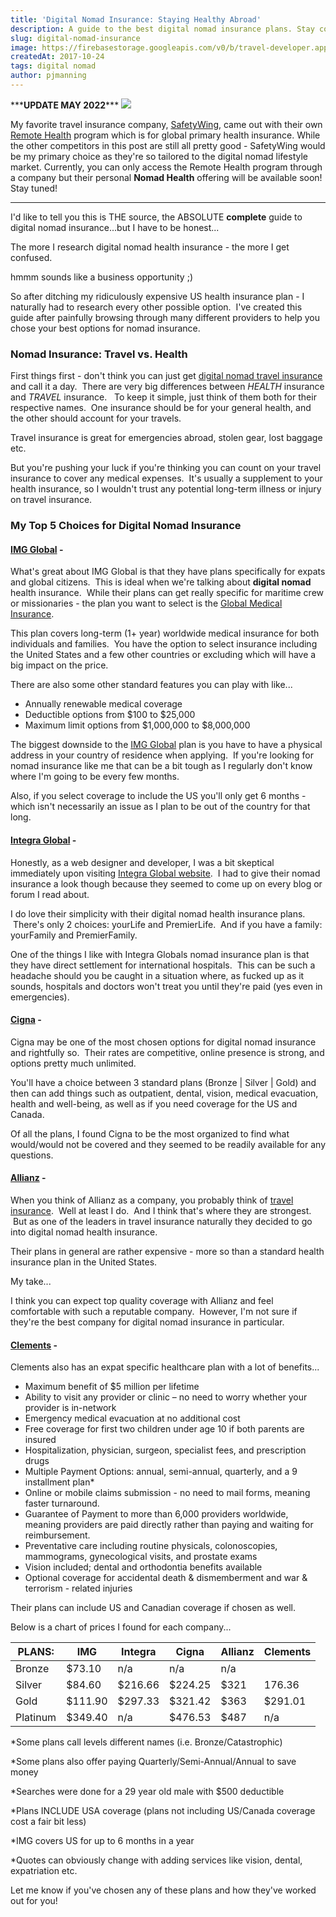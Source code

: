```yaml
---
title: 'Digital Nomad Insurance: Staying Healthy Abroad'
description: A guide to the best digital nomad insurance plans. Stay covered for the best price in 2018.
slug: digital-nomad-insurance
image: https://firebasestorage.googleapis.com/v0/b/travel-developer.appspot.com/o/posts%2Fdigital-nomad-insurance%2Fnomad-insurance.jpg?alt=media&token=33fe6409-9052-4796-afcb-e43628754676
createdAt: 2017-10-24
tags: digital nomad
author: pjmanning
---
```


\*\*\***UPDATE MAY 2022**\*\*\*
<a href="https://safetywing.com/nomad-health?referenceID=traveldeveloper&utm_source=traveldeveloper&utm_medium=Ambassador" target="_blank">
<img src="https://firebasestorage.googleapis.com/v0/b/travel-developer.appspot.com/o/posts%2Fdigital-nomad-insurance%2FSafetyWing-Universe-B.jpeg?alt=media&token=6f6a7ff0-05ba-4569-a42d-ebeebb95d964">
</a>

My favorite travel insurance company, [SafetyWing](https://safetywing.com/nomad-health?referenceID=traveldeveloper&utm_source=traveldeveloper&utm_medium=Ambassador), came out with their own [Remote Health](https://safetywing.com/nomad-health?referenceID=traveldeveloper&utm_source=traveldeveloper&utm_medium=Ambassador) program which is for global primary health insurance. While the other competitors in this post are still all pretty good - SafetyWing would be my primary choice as they're so tailored to the digital nomad lifestyle market. Currently, you can only access the Remote Health program through a company but their personal **Nomad Health** offering will be available soon! Stay tuned!

---

I'd like to tell you this is THE source, the ABSOLUTE **complete** guide to digital nomad insurance...but I have to be honest...

The more I research digital nomad health insurance - the more I get confused.

hmmm sounds like a business opportunity ;)

So after ditching my ridiculously expensive US health insurance plan - I naturally had to research every other possible option.  I've created this guide after painfully browsing through many different providers to help you chose your best options for nomad insurance.

### Nomad Insurance: Travel vs. Health

First things first - don't think you can just get [digital nomad travel insurance](https://www.traveldeveloper.com/digital-nomad-travel-insurance/) and call it a day.  There are very big differences between _HEALTH_ insurance and _TRAVEL_ insurance.   To keep it simple, just think of them both for their respective names.  One insurance should be for your general health, and the other should account for your travels.

Travel insurance is great for emergencies abroad, stolen gear, lost baggage etc.

But you're pushing your luck if you're thinking you can count on your travel insurance to cover any medical expenses.  It's usually a supplement to your health insurance, so I wouldn't trust any potential long-term illness or injury on travel insurance.

### My Top 5 Choices for Digital Nomad Insurance

#### [IMG Global](https://www.imglobal.com/) -

What's great about IMG Global is that they have plans specifically for expats and global citizens.  This is ideal when we're talking about **digital nomad** health insurance.  While their plans can get really specific for maritime crew or missionaries - the plan you want to select is the [Global Medical Insurance](https://purchase.imglobal.com/Quote/global_medical/pre-quote?imgac=182036).

This plan covers long-term (1+ year) worldwide medical insurance for both individuals and families.  You have the option to select insurance including the United States and a few other countries or excluding which will have a big impact on the price.

There are also some other standard features you can play with like...

- Annually renewable medical coverage
- Deductible options from $100 to $25,000
- Maximum limit options from $1,000,000 to $8,000,000

The biggest downside to the [IMG Global](https://www.imglobal.com/) plan is you have to have a physical address in your country of residence when applying.  If you're looking for nomad insurance like me that can be a bit tough as I regularly don't know where I'm going to be every few months.

Also, if you select coverage to include the US you'll only get 6 months - which isn't necessarily an issue as I plan to be out of the country for that long.

#### [Integra Global](https://integraglobal.com/) -

Honestly, as a web designer and developer, I was a bit skeptical immediately upon visiting [Integra Global website](https://integraglobal.com/).  I had to give their nomad insurance a look though because they seemed to come up on every blog or forum I read about.

I do love their simplicity with their digital nomad health insurance plans.  There's only 2 choices: yourLife and PremierLife.  And if you have a family: yourFamily and PremierFamily.

One of the things I like with Integra Globals nomad insurance plan is that they have direct settlement for international hospitals.  This can be such a headache should you be caught in a situation where, as fucked up as it sounds, hospitals and doctors won't treat you until they're paid (yes even in emergencies).

#### [Cigna](https://www.cignaglobal.com/) -

Cigna may be one of the most chosen options for digital nomad insurance and rightfully so.  Their rates are competitive, online presence is strong, and options pretty much unlimited.

You'll have a choice between 3 standard plans (Bronze | Silver | Gold) and then can add things such as outpatient, dental, vision, medical evacuation, health and well-being, as well as if you need coverage for the US and Canada.

Of all the plans, I found Cigna to be the most organized to find what would/would not be covered and they seemed to be readily available for any questions.

#### [Allianz](http://www.allianzworldwidecare.com/) -

When you think of Allianz as a company, you probably think of [travel insurance](https://www.traveldeveloper.com/digital-nomad-travel-insurance/).  Well at least I do.  And I think that's where they are strongest.  But as one of the leaders in travel insurance naturally they decided to go into digital nomad health insurance.

Their plans in general are rather expensive - more so than a standard health insurance plan in the United States.

My take...

I think you can expect top quality coverage with Allianz and feel comfortable with such a reputable company.  However, I'm not sure if they're the best company for digital nomad insurance in particular.

#### [Clements](https://www.clements.com/intl-health/individuals/globalcare) -

Clements also has an expat specific healthcare plan with a lot of benefits...

- Maximum benefit of \$5 million per lifetime
- Ability to visit any provider or clinic – no need to worry whether your provider is in-network
- Emergency medical evacuation at no additional cost
- Free coverage for first two children under age 10 if both parents are insured
- Hospitalization, physician, surgeon, specialist fees, and prescription drugs
- Multiple Payment Options: annual, semi-annual, quarterly, and a 9 installment plan\*
- Online or mobile claims submission - no need to mail forms, meaning faster turnaround.
- Guarantee of Payment to more than 6,000 providers worldwide, meaning providers are paid directly rather than paying and waiting for reimbursement.
- Preventative care including routine physicals, colonoscopies, mammograms, gynecological visits, and prostate exams
- Vision included; dental and orthodontia benefits available
- Optional coverage for accidental death & dismemberment and war & terrorism - related injuries

Their plans can include US and Canadian coverage if chosen as well.

Below is a chart of prices I found for each company...

| PLANS:   | IMG      | Integra  | Cigna    | Allianz | Clements |
| -------- | -------- | -------- | -------- | ------- | -------- |
| Bronze   | \$73.10  | n/a      | n/a      | n/a     |
| Silver   | \$84.60  | \$216.66 | \$224.25 | \$321   | 176.36   |
| Gold     | \$111.90 | \$297.33 | \$321.42 | \$363   | \$291.01 |
| Platinum | \$349.40 | n/a      | \$476.53 | \$487   | n/a      |

\*Some plans call levels different names (i.e. Bronze/Catastrophic)

\*Some plans also offer paying Quarterly/Semi-Annual/Annual to save money

\*Searches were done for a 29 year old male with \$500 deductible

\*Plans INCLUDE USA coverage (plans not including US/Canada coverage cost a fair bit less)

\*IMG covers US for up to 6 months in a year

\*Quotes can obviously change with adding services like vision, dental, expatriation etc.

Let me know if you've chosen any of these plans and how they've worked out for you!
